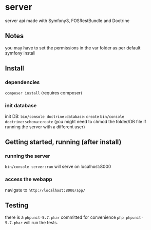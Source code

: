 server
======

server api made with Symfony3, FOSRestBundle and Doctrine

## Notes

you may have to set the permissions in the var folder as per default symfony install

## Install

### dependencies

`composer install`
(requires composer)

### init database

init DB:
`bin/console doctrine:database:create`
`bin/console doctrine:schema:create`
(you might need to chmod the folder/DB file if running the server with a different user)

## Getting started, running (after install)

### running the server

`bin/console server:run`
will serve on localhost:8000 

### access the webapp
navigate to
`http://localhost:8000/app/`

## Testing

there is a `phpunit-5.7.phar` committed for convenience
`php phpunit-5.7.phar`
will run the tests.

